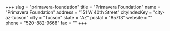 +++
slug = "primavera-foundation"
title = "Primavera Foundation"
name = "Primavera Foundation"
address = "151 W 40th Street"
cityIndexKey = "city-az-tucson"
city = "Tucson"
state = "AZ"
postal = "85713"
website = ""
phone = "520-882-9668"
fax = ""
+++

